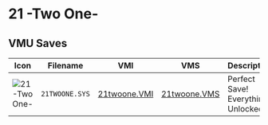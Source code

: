 # 21 -Two One-

## VMU Saves

| Icon | Filename | VMI | VMS | Description |
|------|----------|-----|-----|-------------|
| ![21 -Two One-](../icons/21TWOONE.SYS.GIF) | `21TWOONE.SYS` | [21twoone.VMI](21twoone.VMI) | [21twoone.VMS](21twoone.VMS) | Perfect Save! Everything Unlocked!
